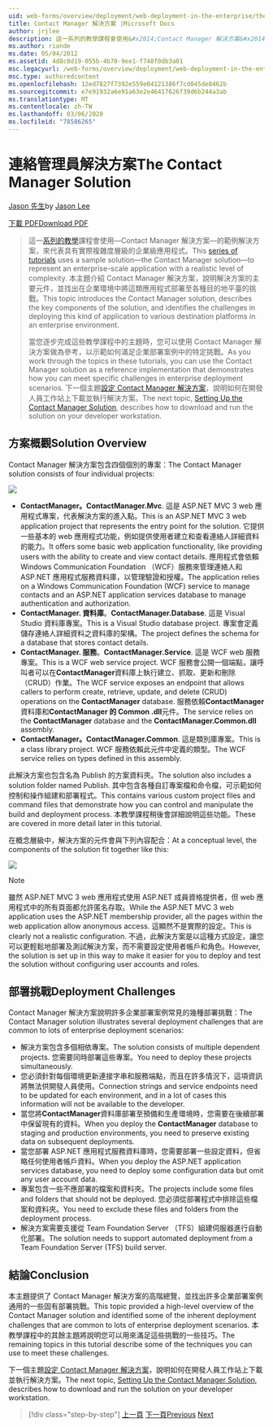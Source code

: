 ```yaml
---
uid: web-forms/overview/deployment/web-deployment-in-the-enterprise/the-contact-manager-solution
title: Contact Manager 解決方案 |Microsoft Docs
author: jrjlee
description: 這一系列的教學課程會使用&#x2014;Contact Manager 解決方案&#x2014;的範例解決方案，來代表具有實際層級的企業規模應用程式 。
ms.author: riande
ms.date: 05/04/2012
ms.assetid: 4d8c8d19-055b-4b70-9ee1-f748f0db3a01
msc.legacyurl: /web-forms/overview/deployment/web-deployment-in-the-enterprise/the-contact-manager-solution
msc.type: authoredcontent
ms.openlocfilehash: 12ed7827f7392e559e04121386f7cd045de8462b
ms.sourcegitcommit: e7e91932a6e91a63e2e46417626f39d6b244a3ab
ms.translationtype: MT
ms.contentlocale: zh-TW
ms.lasthandoff: 03/06/2020
ms.locfileid: "78586265"
---
```

# <a name="the-contact-manager-solution"></a><span data-ttu-id="7a86a-103">連絡管理員解決方案</span><span class="sxs-lookup"><span data-stu-id="7a86a-103">The Contact Manager Solution</span></span>

<span data-ttu-id="7a86a-104">[Jason 先生](https://github.com/jrjlee)</span><span class="sxs-lookup"><span data-stu-id="7a86a-104">by [Jason Lee](https://github.com/jrjlee)</span></span>

[<span data-ttu-id="7a86a-105">下載 PDF</span><span class="sxs-lookup"><span data-stu-id="7a86a-105">Download PDF</span></span>](https://msdnshared.blob.core.windows.net/media/MSDNBlogsFS/prod.evol.blogs.msdn.com/CommunityServer.Blogs.Components.WeblogFiles/00/00/00/63/56/8130.DeployingWebAppsInEnterpriseScenarios.pdf)

> <span data-ttu-id="7a86a-106">這一[系列的教學](web-deployment-in-the-enterprise.md)課程會使用&#x2014;Contact Manager 解決方案&#x2014;的範例解決方案，來代表具有實際複雜度層級的企業級應用程式。</span><span class="sxs-lookup"><span data-stu-id="7a86a-106">This [series of tutorials](web-deployment-in-the-enterprise.md) uses a sample solution&#x2014;the Contact Manager solution&#x2014;to represent an enterprise-scale application with a realistic level of complexity.</span></span> <span data-ttu-id="7a86a-107">本主題介紹 Contact Manager 解決方案，說明解決方案的主要元件，並找出在企業環境中將這類應用程式部署至各種目的地平臺的挑戰。</span><span class="sxs-lookup"><span data-stu-id="7a86a-107">This topic introduces the Contact Manager solution, describes the key components of the solution, and identifies the challenges in deploying this kind of application to various destination platforms in an enterprise environment.</span></span>
> 
> <span data-ttu-id="7a86a-108">當您逐步完成這些教學課程中的主題時，您可以使用 Contact Manager 解決方案做為參考，以示範如何滿足企業部署案例中的特定挑戰。</span><span class="sxs-lookup"><span data-stu-id="7a86a-108">As you work through the topics in these tutorials, you can use the Contact Manager solution as a reference implementation that demonstrates how you can meet specific challenges in enterprise deployment scenarios.</span></span> <span data-ttu-id="7a86a-109">下一個主題[設定 Contact Manager 解決方案](setting-up-the-contact-manager-solution.md)，說明如何在開發人員工作站上下載並執行解決方案。</span><span class="sxs-lookup"><span data-stu-id="7a86a-109">The next topic, [Setting Up the Contact Manager Solution](setting-up-the-contact-manager-solution.md), describes how to download and run the solution on your developer workstation.</span></span>

## <a name="solution-overview"></a><span data-ttu-id="7a86a-110">方案概觀</span><span class="sxs-lookup"><span data-stu-id="7a86a-110">Solution Overview</span></span>

<span data-ttu-id="7a86a-111">Contact Manager 解決方案包含四個個別的專案：</span><span class="sxs-lookup"><span data-stu-id="7a86a-111">The Contact Manager solution consists of four individual projects:</span></span>

![](the-contact-manager-solution/_static/image1.png)

- <span data-ttu-id="7a86a-112">**ContactManager。**</span><span class="sxs-lookup"><span data-stu-id="7a86a-112">**ContactManager.Mvc**.</span></span> <span data-ttu-id="7a86a-113">這是 ASP.NET MVC 3 web 應用程式專案，代表解決方案的進入點。</span><span class="sxs-lookup"><span data-stu-id="7a86a-113">This is an ASP.NET MVC 3 web application project that represents the entry point for the solution.</span></span> <span data-ttu-id="7a86a-114">它提供一些基本的 web 應用程式功能，例如提供使用者建立和查看連絡人詳細資料的能力。</span><span class="sxs-lookup"><span data-stu-id="7a86a-114">It offers some basic web application functionality, like providing users with the ability to create and view contact details.</span></span> <span data-ttu-id="7a86a-115">應用程式會依賴 Windows Communication Foundation （WCF）服務來管理連絡人和 ASP.NET 應用程式服務資料庫，以管理驗證和授權。</span><span class="sxs-lookup"><span data-stu-id="7a86a-115">The application relies on a Windows Communication Foundation (WCF) service to manage contacts and an ASP.NET application services database to manage authentication and authorization.</span></span>
- <span data-ttu-id="7a86a-116">**ContactManager. 資料庫**。</span><span class="sxs-lookup"><span data-stu-id="7a86a-116">**ContactManager.Database**.</span></span> <span data-ttu-id="7a86a-117">這是 Visual Studio 資料庫專案。</span><span class="sxs-lookup"><span data-stu-id="7a86a-117">This is a Visual Studio database project.</span></span> <span data-ttu-id="7a86a-118">專案會定義儲存連絡人詳細資料之資料庫的架構。</span><span class="sxs-lookup"><span data-stu-id="7a86a-118">The project defines the schema for a database that stores contact details.</span></span>
- <span data-ttu-id="7a86a-119">**ContactManager. 服務**。</span><span class="sxs-lookup"><span data-stu-id="7a86a-119">**ContactManager.Service**.</span></span> <span data-ttu-id="7a86a-120">這是 WCF web 服務專案。</span><span class="sxs-lookup"><span data-stu-id="7a86a-120">This is a WCF web service project.</span></span> <span data-ttu-id="7a86a-121">WCF 服務會公開一個端點，讓呼叫者可以在**ContactManager**資料庫上執行建立、抓取、更新和刪除（CRUD）作業。</span><span class="sxs-lookup"><span data-stu-id="7a86a-121">The WCF service exposes an endpoint that allows callers to perform create, retrieve, update, and delete (CRUD) operations on the **ContactManager** database.</span></span> <span data-ttu-id="7a86a-122">服務依賴**ContactManager**資料庫和**ContactManager 的 Common .dll**元件。</span><span class="sxs-lookup"><span data-stu-id="7a86a-122">The service relies on the **ContactManager** database and the **ContactManager.Common.dll** assembly.</span></span>
- <span data-ttu-id="7a86a-123">**ContactManager。**</span><span class="sxs-lookup"><span data-stu-id="7a86a-123">**ContactManager.Common**.</span></span> <span data-ttu-id="7a86a-124">這是類別庫專案。</span><span class="sxs-lookup"><span data-stu-id="7a86a-124">This is a class library project.</span></span> <span data-ttu-id="7a86a-125">WCF 服務依賴此元件中定義的類型。</span><span class="sxs-lookup"><span data-stu-id="7a86a-125">The WCF service relies on types defined in this assembly.</span></span>

<span data-ttu-id="7a86a-126">此解決方案也包含名為 Publish 的方案資料夾。</span><span class="sxs-lookup"><span data-stu-id="7a86a-126">The solution also includes a solution folder named Publish.</span></span> <span data-ttu-id="7a86a-127">其中包含各種自訂專案檔和命令檔，可示範如何控制和操作組建和部署程式。</span><span class="sxs-lookup"><span data-stu-id="7a86a-127">This contains various custom project files and command files that demonstrate how you can control and manipulate the build and deployment process.</span></span> <span data-ttu-id="7a86a-128">本教學課程稍後會詳細說明這些功能。</span><span class="sxs-lookup"><span data-stu-id="7a86a-128">These are covered in more detail later in this tutorial.</span></span>

<span data-ttu-id="7a86a-129">在概念層級中，解決方案的元件會與下列內容配合：</span><span class="sxs-lookup"><span data-stu-id="7a86a-129">At a conceptual level, the components of the solution fit together like this:</span></span>

![](the-contact-manager-solution/_static/image2.png)

> [!NOTE]
> <span data-ttu-id="7a86a-130">雖然 ASP.NET MVC 3 web 應用程式使用 ASP.NET 成員資格提供者，但 web 應用程式中的所有頁面都允許匿名存取。</span><span class="sxs-lookup"><span data-stu-id="7a86a-130">While the ASP.NET MVC 3 web application uses the ASP.NET membership provider, all the pages within the web application allow anonymous access.</span></span> <span data-ttu-id="7a86a-131">這顯然不是實際的設定。</span><span class="sxs-lookup"><span data-stu-id="7a86a-131">This is clearly not a realistic configuration.</span></span> <span data-ttu-id="7a86a-132">不過，此解決方案是以這種方式設定，讓您可以更輕鬆地部署及測試解決方案，而不需要設定使用者帳戶和角色。</span><span class="sxs-lookup"><span data-stu-id="7a86a-132">However, the solution is set up in this way to make it easier for you to deploy and test the solution without configuring user accounts and roles.</span></span>

## <a name="deployment-challenges"></a><span data-ttu-id="7a86a-133">部署挑戰</span><span class="sxs-lookup"><span data-stu-id="7a86a-133">Deployment Challenges</span></span>

<span data-ttu-id="7a86a-134">Contact Manager 解決方案說明許多企業部署案例常見的幾種部署挑戰：</span><span class="sxs-lookup"><span data-stu-id="7a86a-134">The Contact Manager solution illustrates several deployment challenges that are common to lots of enterprise deployment scenarios:</span></span>

- <span data-ttu-id="7a86a-135">解決方案包含多個相依專案。</span><span class="sxs-lookup"><span data-stu-id="7a86a-135">The solution consists of multiple dependent projects.</span></span> <span data-ttu-id="7a86a-136">您需要同時部署這些專案。</span><span class="sxs-lookup"><span data-stu-id="7a86a-136">You need to deploy these projects simultaneously.</span></span>
- <span data-ttu-id="7a86a-137">您必須針對每個環境更新連接字串和服務端點，而且在許多情況下，這項資訊將無法供開發人員使用。</span><span class="sxs-lookup"><span data-stu-id="7a86a-137">Connection strings and service endpoints need to be updated for each environment, and in a lot of cases this information will not be available to the developer.</span></span>
- <span data-ttu-id="7a86a-138">當您將**ContactManager**資料庫部署至預備和生產環境時，您需要在後續部署中保留現有的資料。</span><span class="sxs-lookup"><span data-stu-id="7a86a-138">When you deploy the **ContactManager** database to staging and production environments, you need to preserve existing data on subsequent deployments.</span></span>
- <span data-ttu-id="7a86a-139">當您部署 ASP.NET 應用程式服務資料庫時，您需要部署一些設定資料，但省略任何使用者帳戶資料。</span><span class="sxs-lookup"><span data-stu-id="7a86a-139">When you deploy the ASP.NET application services database, you need to deploy some configuration data but omit any user account data.</span></span>
- <span data-ttu-id="7a86a-140">專案包含一些不應部署的檔案和資料夾。</span><span class="sxs-lookup"><span data-stu-id="7a86a-140">The projects include some files and folders that should not be deployed.</span></span> <span data-ttu-id="7a86a-141">您必須從部署程式中排除這些檔案和資料夾。</span><span class="sxs-lookup"><span data-stu-id="7a86a-141">You need to exclude these files and folders from the deployment process.</span></span>
- <span data-ttu-id="7a86a-142">解決方案需要支援從 Team Foundation Server （TFS）組建伺服器進行自動化部署。</span><span class="sxs-lookup"><span data-stu-id="7a86a-142">The solution needs to support automated deployment from a Team Foundation Server (TFS) build server.</span></span>

## <a name="conclusion"></a><span data-ttu-id="7a86a-143">結論</span><span class="sxs-lookup"><span data-stu-id="7a86a-143">Conclusion</span></span>

<span data-ttu-id="7a86a-144">本主題提供了 Contact Manager 解決方案的高階總覽，並找出許多企業部署案例通用的一些固有部署挑戰。</span><span class="sxs-lookup"><span data-stu-id="7a86a-144">This topic provided a high-level overview of the Contact Manager solution and identified some of the inherent deployment challenges that are common to lots of enterprise deployment scenarios.</span></span> <span data-ttu-id="7a86a-145">本教學課程中的其餘主題將說明您可以用來滿足這些挑戰的一些技巧。</span><span class="sxs-lookup"><span data-stu-id="7a86a-145">The remaining topics in this tutorial describe some of the techniques you can use to meet these challenges.</span></span>

<span data-ttu-id="7a86a-146">下一個主題[設定 Contact Manager 解決方案](setting-up-the-contact-manager-solution.md)，說明如何在開發人員工作站上下載並執行解決方案。</span><span class="sxs-lookup"><span data-stu-id="7a86a-146">The next topic, [Setting Up the Contact Manager Solution](setting-up-the-contact-manager-solution.md), describes how to download and run the solution on your developer workstation.</span></span>

> [!div class="step-by-step"]
> <span data-ttu-id="7a86a-147">[上一頁](web-deployment-in-the-enterprise.md)
> [下一頁](setting-up-the-contact-manager-solution.md)</span><span class="sxs-lookup"><span data-stu-id="7a86a-147">[Previous](web-deployment-in-the-enterprise.md)
[Next](setting-up-the-contact-manager-solution.md)</span></span>
